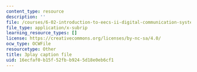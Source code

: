 ```yaml
---
content_type: resource
description: ''
file: /courses/6-02-introduction-to-eecs-ii-digital-communication-systems-fall-2012/16ecfaf0b15f52fbb9245d18e0eb6cf1_fQcJNoe-q-s.vtt
file_type: application/x-subrip
learning_resource_types: []
license: https://creativecommons.org/licenses/by-nc-sa/4.0/
ocw_type: OCWFile
resourcetype: Other
title: 3play caption file
uid: 16ecfaf0-b15f-52fb-b924-5d18e0eb6cf1
---
```

